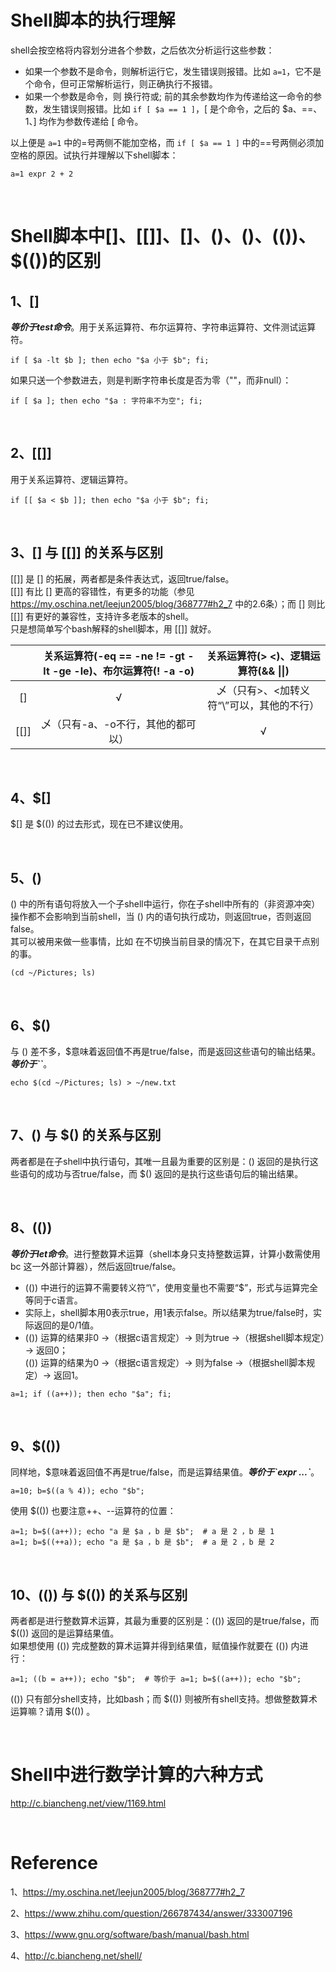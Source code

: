 Shell脚本的执行理解
=================

shell会按空格将内容划分进各个参数，之后依次分析运行这些参数：

- 如果一个参数不是命令，则解析运行它，发生错误则报错。比如 `a=1`，它不是个命令，但可正常解析运行，则正确执行不报错。
- 如果一个参数是命令，则 换行符或; 前的其余参数均作为传递给这一命令的参数，发生错误则报错。比如 `if [ $a == 1 ]`，[ 是个命令，之后的 $a、==、1、] 均作为参数传递给 [ 命令。

以上便是 `a=1` 中的=号两侧不能加空格，而 `if [ $a == 1 ]` 中的==号两侧必须加空格的原因。试执行并理解以下shell脚本：

```shell
a=1 expr 2 + 2
```

<br />



Shell脚本中[]、[[]]、$[]、()、$()、(())、$(())的区别
================================================

1、[]
-----

***等价于test命令***。用于关系运算符、布尔运算符、字符串运算符、文件测试运算符。

```shell
if [ $a -lt $b ]; then echo "$a 小于 $b"; fi;
```

如果只送一个参数进去，则是判断字符串长度是否为零（""，而非null）：

```shell
if [ $a ]; then echo "$a : 字符串不为空"; fi;
```

<br />


2、[[]]
-------

用于关系运算符、逻辑运算符。

```shell
if [[ $a < $b ]]; then echo "$a 小于 $b"; fi;
```

<br />


3、[] 与 [[]] 的关系与区别
------------------------

[[]] 是 [] 的拓展，两者都是条件表达式，返回true/false。  
[[]] 有比 [] 更高的容错性，有更多的功能（参见 <https://my.oschina.net/leejun2005/blog/368777#h2_7> 中的2.6条）；而 [] 则比 [[]] 有更好的兼容性，支持许多老版本的shell。  
只是想简单写个bash解释的shell脚本，用 [[]] 就好。

||关系运算符(-eq == -ne != -gt -lt -ge -le)、布尔运算符(! -a -o)|关系运算符(> <)、逻辑运算符(&& \|\|)|
|:---:|:---:|:---:|
|[]|√|乄（只有>、<加转义符“\”可以，其他的不行）|
|[[]]|乄（只有-a、-o不行，其他的都可以）|√|

<br />


4、$[]
------

$[] 是 $(()) 的过去形式，现在已不建议使用。

<br />


5、()
-----

() 中的所有语句将放入一个子shell中运行，你在子shell中所有的（非资源冲突）操作都不会影响到当前shell，当 () 内的语句执行成功，则返回true，否则返回false。  
其可以被用来做一些事情，比如 在不切换当前目录的情况下，在其它目录干点别的事。

```shell
(cd ~/Pictures; ls)
```

<br />


6、$()
------

与 () 差不多，$意味着返回值不再是true/false，而是返回这些语句的输出结果。***等价于``***。

```shell
echo $(cd ~/Pictures; ls) > ~/new.txt
```

<br />


7、() 与 $() 的关系与区别
----------------------

两者都是在子shell中执行语句，其唯一且最为重要的区别是：() 返回的是执行这些语句的成功与否true/false，而 $() 返回的是执行这些语句后的输出结果。

<br />


8、(())
-------

***等价于let命令***。进行整数算术运算（shell本身只支持整数运算，计算小数需使用 bc 这一外部计算器），然后返回true/false。

- (()) 中进行的运算不需要转义符“\”，使用变量也不需要“$”，形式与运算完全等同于c语言。
- 实际上，shell脚本用0表示true，用1表示false。所以结果为true/false时，实际返回的是0/1值。
- (()) 运算的结果非0 →（根据c语言规定）→ 则为true →（根据shell脚本规定）→ 返回0；  
  (()) 运算的结果为0 →（根据c语言规定）→ 则为false →（根据shell脚本规定）→ 返回1。

```shell
a=1; if ((a++)); then echo "$a"; fi;
```

<br />


9、$(())
--------

同样地，$意味着返回值不再是true/false，而是运算结果值。***等价于\`expr ...\`***。

```shell
a=10; b=$((a % 4)); echo "$b";
```

使用 $(()) 也要注意++、--运算符的位置：

```shell
a=1; b=$((a++)); echo "a 是 $a ，b 是 $b";  # a 是 2 ，b 是 1
a=1; b=$((++a)); echo "a 是 $a ，b 是 $b";  # a 是 2 ，b 是 2
```

<br />


10、(()) 与 $(()) 的关系与区别
---------------------------

两者都是进行整数算术运算，其最为重要的区别是：(()) 返回的是true/false，而 $(()) 返回的是运算结果值。  
如果想使用 (()) 完成整数的算术运算并得到结果值，赋值操作就要在 (()) 内进行：

```shell
a=1; ((b = a++)); echo "$b";  # 等价于 a=1; b=$((a++)); echo "$b";
```

(()) 只有部分shell支持，比如bash；而 $(()) 则被所有shell支持。想做整数算术运算嘛？请用 $(()) 。

<br />



Shell中进行数学计算的六种方式
=========================

<http://c.biancheng.net/view/1169.html>

<br />



Reference
=========

1、<https://my.oschina.net/leejun2005/blog/368777#h2_7>

2、<https://www.zhihu.com/question/266787434/answer/333007196>

3、<https://www.gnu.org/software/bash/manual/bash.html>

4、<http://c.biancheng.net/shell/>

<br />
